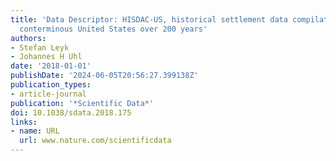 ```yaml
---
title: 'Data Descriptor: HISDAC-US, historical settlement data compilation for the
  conterminous United States over 200 years'
authors:
- Stefan Leyk
- Johannes H Uhl
date: '2018-01-01'
publishDate: '2024-06-05T20:56:27.399138Z'
publication_types:
- article-journal
publication: '*Scientific Data*'
doi: 10.1038/sdata.2018.175
links:
- name: URL
  url: www.nature.com/scientificdata
---
```


